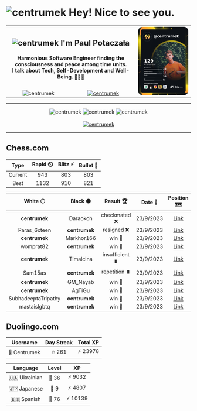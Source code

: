 <h1>
  <img
    src="https://emojis.slackmojis.com/emojis/images/1531849430/4246/blob-sunglasses.gif"
    width="30"
    alt="centrumek"
  />
  Hey! Nice to see you.
</h1>

<table>
  <tbody>
    <tr>
      <td align="center" width="70%" colspan="2">
        <h2>
          <img
            src="https://raw.githubusercontent.com/MartinHeinz/MartinHeinz/master/wave.gif"
            width="30px"
            alt="centrumek"
          />
          I'm Paul Potaczała
        </h2>
        <h4>
          Harmonious Software Engineer finding the consciousness and peace among time units.
          <br/>
          I talk about Tech, Self-Development and Well-Being. 🌿🧘🚀
        </h4>
      </td>
      <td width="30%" rowspan="2">
        <a href="https://app.daily.dev/centrumek">
          <img
            src="./devcard.png"
            alt="centrumek"
          />
        </a>
      </td>
    </tr>
    <tr align="center">
      <td>
        <img
          src="https://komarev.com/ghpvc/?username=centrumek&label=visitors&color=0e75b6&style=flat"
          alt="centrumek"
        >
      </td>
      <td>
        <a href="https://stackoverflow.com/users/14496012/centrumek">
          <img
            src="https://stackoverflow.com/users/flair/14496012.png?theme=dark"
            alt="centrumek"
          >
        </a>
      </td>
    </tr>
  </tbody>
</table>

---
<div align="center">
  <img 
    src="https://github-readme-stats.vercel.app/api?username=centrumek&show_icons=true&count_private=true&theme=darcula&hide_border=true&hide=issues,contribs&bg_color=00000000"
    alt="centrumek"
  />
  <img
    src="https://github-readme-stats.vercel.app/api/top-langs/?username=centrumek&layout=compact&hide_border=true&theme=darcula&bg_color=00000000&langs_count=6&exclude_repo=air-statistic-app"
    alt="centrumek"
  />
  <img 
    src="https://github-readme-streak-stats.herokuapp.com?user=centrumek&theme=darcula&hide_border=true&background=FFFFFF00"
    alt="centrumek"
  />
  <br/>
  <br/>
  <a href="https://www.buymeacoffee.com/centrumek">
    <img
      src="https://cdn.buymeacoffee.com/buttons/v2/default-orange.png"
      height="50"
      width="210"
      alt="centrumek"
    />
  </a>
</div>

---

## Chess.com

<div align="center">
<!--START_SECTION:chessStats-->
<!-- Automatically generated with https://github.com/Balastrong/chess-stats-action -->

| Type | Rapid ⏲️ | Blitz ⚡ | Bullet 🔫 |
|:---:|:---:|:---:|:---:|
| Current | 943 | 803 | 803 |
| Best | 1132 | 910 | 821 |

| White ⚪ | Black ⚫ | Result 🏆 | Date 📅 | Position 🗺️ | Type 🕕 |
|:---:|:---:|:---:|:---:|:---:|:---:|
| **centrumek** | Daraokoh | checkmated ❌ | 23/9/2023 | <a href="http://www.ee.unb.ca/cgi-bin/tervo/fen.pl?select=8/8/8/8/8/3k4/8/3K3q w - -">Link</a> | Rapid |
| Paras_6xteen | **centrumek** | resigned ❌ | 23/9/2023 | <a href="http://www.ee.unb.ca/cgi-bin/tervo/fen.pl?select=2R5/8/P7/3k3p/8/7P/6PK/8 b - -">Link</a> | Rapid |
| **centrumek** | Markhor166 | win 🥇 | 23/9/2023 | <a href="http://www.ee.unb.ca/cgi-bin/tervo/fen.pl?select=r2qkbnr/1pp2ppp/p1n5/2Pp1p2/1P1P4/4P3/P4PPP/RNBQK1NR b KQkq b3">Link</a> | Blitz |
| womprat82 | **centrumek** | win 🥇 | 23/9/2023 | <a href="http://www.ee.unb.ca/cgi-bin/tervo/fen.pl?select=8/p7/kp5b/2p5/8/1P1P4/P1pq1PPP/5RK1 w - -">Link</a> | Blitz |
| **centrumek** | Timalcina | insufficient ⏸️ | 23/9/2023 | <a href="http://www.ee.unb.ca/cgi-bin/tervo/fen.pl?select=8/8/8/8/2N5/2k5/K7/8 b - -">Link</a> | Blitz |
| Sam15as | **centrumek** | repetition ⏸️ | 23/9/2023 | <a href="http://www.ee.unb.ca/cgi-bin/tervo/fen.pl?select=8/k6K/2Q5/5B2/8/8/8/8 b - -">Link</a> | Blitz |
| **centrumek** | GM_Nayab | win 🥇 | 23/9/2023 | <a href="http://www.ee.unb.ca/cgi-bin/tervo/fen.pl?select=2r2N2/p5pp/8/2n5/2P5/2k5/P4PPP/6K1 b - -">Link</a> | Bullet |
| **centrumek** | AgTiGu | win 🥇 | 23/9/2023 | <a href="http://www.ee.unb.ca/cgi-bin/tervo/fen.pl?select=7R/3k1P2/8/8/8/3p3P/3K2P1/8 b - -">Link</a> | Bullet |
| SubhadeeptaTripathy | **centrumek** | win 🥇 | 23/9/2023 | <a href="http://www.ee.unb.ca/cgi-bin/tervo/fen.pl?select=2k2r2/5qb1/1R1p3p/Q5p1/3p4/P2P4/5PPP/6K1 w - -">Link</a> | Bullet |
| mastaislgbtq | **centrumek** | win 🥇 | 23/9/2023 | <a href="http://www.ee.unb.ca/cgi-bin/tervo/fen.pl?select=r7/pp2k3/4p3/2q1bBN1/8/5p2/PP3P1P/2RR3K w - -">Link</a> | Bullet |

<!--END_SECTION:chessStats-->
</div>

## Duolingo.com

<div align="center">
<!--START_SECTION:duolingoStats-->
<!-- Automatically generated with https://github.com/centrumek/duolingo-readme-stats-->

| Username | Day Streak | Total XP |
|:---:|:---:|:---:|
| 👤 Centrumek | 🔥 261 | ⚡ 23978 |

| Language | Level | XP |
|:---:|:---:|:---:|
| 🇺🇦 Ukrainian | 👑 36 | ⚡ 9032 |
| 🇯🇵 Japanese | 👑 9 | ⚡ 4807 |
| 🇪🇸 Spanish | 👑 76 | ⚡ 10139 |

<!--END_SECTION:duolingoStats-->
</div>
<!--
**centrumek/centrumek** is a ✨ _special_ ✨ repository because its `README.md` (this file) appears on your GitHub profile.

Here are some ideas to get you started:

- 🔭 I’m currently working on ...
- 🌱 I’m currently learning ...
- 👯 I’m looking to collaborate on ...
- 🤔 I’m looking for help with ...
- 💬 Ask me about ...
- 📫 How to reach me: ...
- 😄 Pronouns: ...
- ⚡ Fun fact: ...
-->
